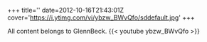 +++
title=''
date=2012-10-16T21:43:01Z
cover='https://i.ytimg.com/vi/ybzw_BWvQfo/sddefault.jpg'
+++

All content belongs to GlennBeck.
{{< youtube ybzw_BWvQfo >}}

